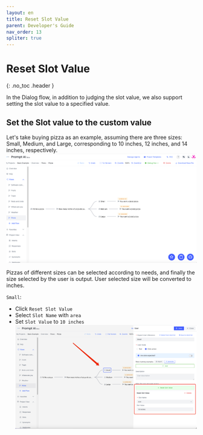 ```yaml
---
layout: en
title: Reset Slot Value
parent: Developer's Guide
nav_order: 13
spliter: true
---
```


# Reset Slot Value
{: .no_toc .header }

In the Dialog flow, in addition to judging the slot value, we also support setting the slot value to a specified value.

## Set the Slot value to the custom value

Let's take buying pizza as an example, assuming there are three sizes: Small, Medium, and Large, corresponding to 10 inches, 12 inches, and 14 inches, respectively.
![01-reset-slot-value.png](assets/images/tutorial/reset_slot_value/01-reset-slot-value.png)

Pizzas of different sizes can be selected according to needs, and finally the size selected by the user is output. User selected size will be converted to inches.

`Small`:
- Click `Reset Slot Value`
- Select `Slot Name` with `area`
- Set `Slot Value` to `10 inches`
![02-reset-slot-value.png](assets/images/tutorial/reset_slot_value/02-reset-slot-value.png)



